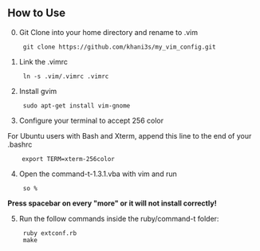 How to Use
----------
 
0. Git Clone into your home directory and rename to .vim

        git clone https://github.com/khani3s/my_vim_config.git

1. Link the .vimrc

        ln -s .vim/.vimrc .vimrc

2. Install gvim 

        sudo apt-get install vim-gnome 

3. Configure your terminal to accept 256 color 

  For Ubuntu users with Bash and Xterm, append this line to the end of your .bashrc

        export TERM=xterm-256color

4. Open the command-t-1.3.1.vba with vim and run 

        so % 

  **Press spacebar on every "more" or it will not install correctly!** 

5. Run the follow commands inside the ruby/command-t folder: 

        ruby extconf.rb 
        make 
